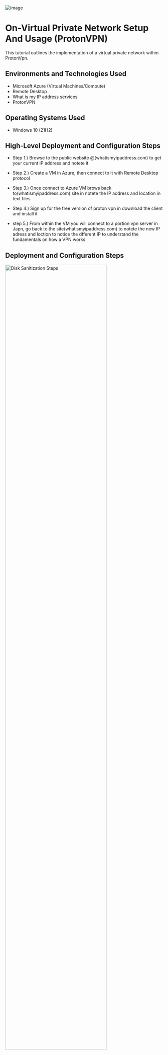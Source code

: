 ![image](https://github.com/oscarwinters/VPN/assets/146681785/2a0e5664-0f76-424c-b7d3-0268754fcfa8)

 
<h1>On-Virtual Private Network Setup And Usage (ProtonVPN)</h1>
This tutorial outlines the implementation of a virtual private network within ProtonVpn.<br />





<h2>Environments and Technologies Used</h2>

- Microsoft Azure (Virtual Machines/Compute)
- Remote Desktop
- What is my IP address services
- ProtonVPN

<h2>Operating Systems Used </h2>

- Windows 10 (21H2)

<h2>High-Level Deployment and Configuration Steps</h2>

- Step 1.) Browse to the public website @(whatismyipaddress.com) to get your current IP address and notete it

- Step 2.) Create a VM in Azure, then connect to it with Remote Desktop protocol

- Step 3.) Once connect to Azure VM brows back to(whatismyipaddress.com) site in notete the IP address and location in text files 

- Step 4.) Sign up for the free version of proton vpn in download the client and install it

- step 5.) From within the VM you will connect to a portion vpn server in Japn, go back to the site(whatismyipaddress.com) to notete the new IP adress and loction to notice the dfferent IP to understand the fundamentals on how a VPN works  

<h2>Deployment and Configuration Steps</h2>

<p>
<img src="https://i.imgur.com/DJmEXEB.png" height="80%" width="80%" alt="Disk Sanitization Steps"/>
</p>
<p>
Lorem ipsum dolor sit amet, consectetur adipiscing elit, sed do eiusmod tempor incididunt ut labore et dolore magna aliqua. Ut enim ad minim veniam, quis nostrud exercitation ullamco laboris nisi ut aliquip ex ea commodo consequat. Duis aute irure dolor in reprehenderit in voluptate velit esse cillum dolore eu fugiat nulla pariatur.
</p>
<br />

<p>
<img src="https://i.imgur.com/DJmEXEB.png" height="80%" width="80%" alt="Disk Sanitization Steps"/>
</p>
<p>
Lorem ipsum dolor sit amet, consectetur adipiscing elit, sed do eiusmod tempor incididunt ut labore et dolore magna aliqua. Ut enim ad minim veniam, quis nostrud exercitation ullamco laboris nisi ut aliquip ex ea commodo consequat. Duis aute irure dolor in reprehenderit in voluptate velit esse cillum dolore eu fugiat nulla pariatur.
</p>
<br />

<p>
<img src="https://i.imgur.com/DJmEXEB.png" height="80%" width="80%" alt="Disk Sanitization Steps"/>
</p>
<p>
Lorem ipsum dolor sit amet, consectetur adipiscing elit, sed do eiusmod tempor incididunt ut labore et dolore magna aliqua. Ut enim ad minim veniam, quis nostrud exercitation ullamco laboris nisi ut aliquip ex ea commodo consequat. Duis aute irure dolor in reprehenderit in voluptate velit esse cillum dolore eu fugiat nulla pariatur.
</p>
<br />
